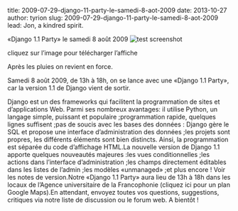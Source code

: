 title: 2009-07-29-django-11-party-le-samedi-8-aot-2009
date: 2013-10-27
author: tyrion
slug: 2009-07-29-django-11-party-le-samedi-8-aot-2009
lead: Jon, a kindred spirit.


 «Django 1.1 Party» le samedi 8 août 2009
![test screenshot](http://blog.dakarlug.org/media/django-party/django-partypdf-212x300.png "")
    
      
cliquez sur l’image pour télécharger l’affiche

Après les pluies on revient en force.

Samedi 8 août 2009, de 13h à 18h, on se lance avec une «Django 1.1 Party», car la version 1.1 de Django vient de sortir.

Django est un des frameworks qui facilitent la programmation de sites et d’applications Web. Parmi ses nombreux avantages:
il utilise Python, un langage simple, puissant et populaire ;programmation rapide, quelques lignes suffisent ;pas de soucis avec les bases des données : Django gère le SQL et propose une interface d’administration des données ;les projets sont propres, les différents éléments sont bien distincts. Ainsi, la programmation est séparée du code d’affichage HTML.La nouvelle version de Django 1.1 apporte quelques nouveautés majeures :les vues conditionnelles ;les actions dans l’interface d’administration ;les champs directement éditables dans les listes de l’admin ;les modèles «unmanaged» ;et plus encore ! Voir les notes de version.Notre «Django 1.1 Party» aura lieu de 13h à 18h dans les locaux de l’Agence universitaire de la Francophonie (cliquez ici pour un plan Google Maps).En attendant, envoyez toutes vos questions, suggestions, critiques via notre liste de discussion ou le forum web.
A bientôt !
    
    
    



    



    



    



    



    



 
    
     